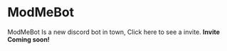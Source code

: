 # ModMeBot
ModMeBot Is a new discord bot in town, Click here to see a invite.
**Invite Coming soon!**
